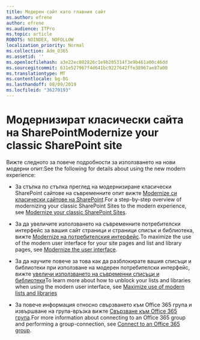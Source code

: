 ```yaml
---
title: Модерен сайт като главния сайт
ms.author: efrene
author: efrene
ms.audience: ITPro
ms.topic: article
ROBOTS: NOINDEX, NOFOLLOW
localization_priority: Normal
ms.collection: Adm_O365
ms.assetid: ''
ms.openlocfilehash: a3e22ec802826c1e9b205314f3e9b461a00c46dd
ms.sourcegitcommit: 631e527967f4d641bc9227642ffe38967ae87a00
ms.translationtype: MT
ms.contentlocale: bg-BG
ms.lasthandoff: 08/09/2019
ms.locfileid: "36270193"
---
```

# <a name="modernize-your-classic-sharepoint-site"></a><span data-ttu-id="78411-102">Модернизират класически сайта на SharePoint</span><span class="sxs-lookup"><span data-stu-id="78411-102">Modernize your classic SharePoint site</span></span>

<span data-ttu-id="78411-103">Вижте следното за повече подробности за използването на нови модерни опит:</span><span class="sxs-lookup"><span data-stu-id="78411-103">See the following for details about using the new modern experience:</span></span>

- <span data-ttu-id="78411-104">За стъпка по стъпка преглед на модернизиране класически SharePoint сайтове на съвременните опит вижте [Modernize си класически сайтове на SharePoint](https://docs.microsoft.com/sharepoint/dev/transform/modernize-classic-sites).</span><span class="sxs-lookup"><span data-stu-id="78411-104">For a step-by-step overview of modernizing your classic SharePoint Sites to the modern experience, see [Modernize your classic SharePoint Sites](https://docs.microsoft.com/sharepoint/dev/transform/modernize-classic-sites).</span></span>

- <span data-ttu-id="78411-105">За да увеличите използването на съвременните потребителски интерфейс за вашия сайт страници и страници списък и библиотека, вижте [Modernize на потребителския интерфейс](https://docs.microsoft.com/sharepoint/dev/transform/modernize-userinterface).</span><span class="sxs-lookup"><span data-stu-id="78411-105">To maximize the use of the modern user interface for your site pages and list and library pages, see [Modernize the user interface](https://docs.microsoft.com/sharepoint/dev/transform/modernize-userinterface).</span></span> 

- <span data-ttu-id="78411-106">За да научите повече за това как да разблокирате вашия списъци и библиотеки при използване на модерен потребителски интерфейс, вижте [увеличи използването на съвременни списъци и библиотеки](https://docs.microsoft.com/sharepoint/dev/transform/modernize-userinterface-lists-and-libraries)</span><span class="sxs-lookup"><span data-stu-id="78411-106">To learn more about how to unblock your lists and libraries when using the modern user interface, see [Maximize use of modern lists and libraries](https://docs.microsoft.com/sharepoint/dev/transform/modernize-userinterface-lists-and-libraries)</span></span>

- <span data-ttu-id="78411-107">За повече информация относно свързването към Office 365 група и извършване на група-връзка вижте [Свързване към Office 365 група](https://docs.microsoft.com/sharepoint/dev/transform/modernize-connect-to-office365-group).</span><span class="sxs-lookup"><span data-stu-id="78411-107">For more information about connecting to an Office 365 group and performing a group-connection, see [Connect to an Office 365 group](https://docs.microsoft.com/sharepoint/dev/transform/modernize-connect-to-office365-group).</span></span>
